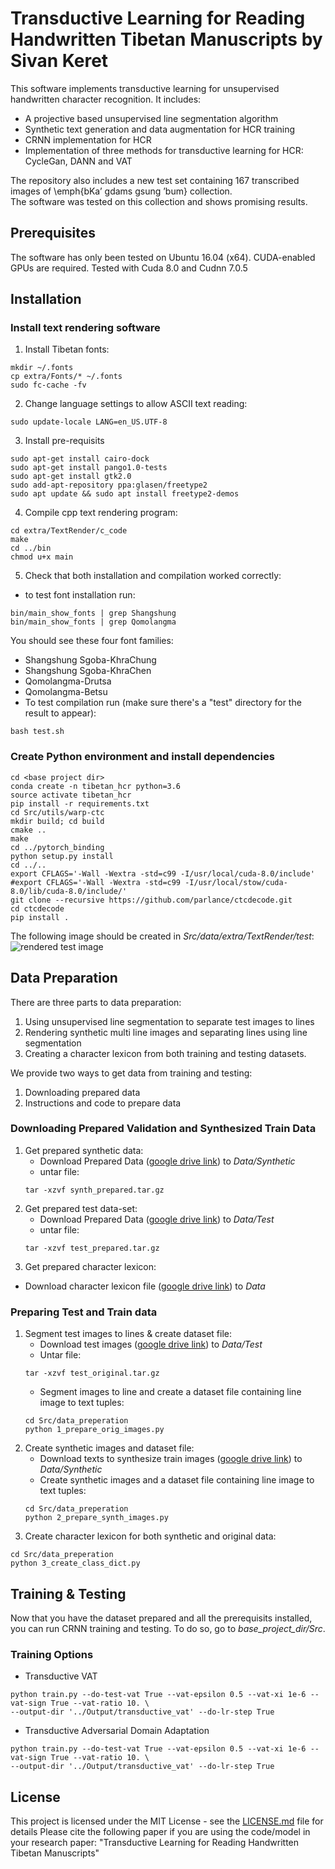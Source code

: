 # Transductive Learning for Reading Handwritten Tibetan Manuscripts by Sivan Keret

This software implements transductive learning for unsupervised handwritten character recognition. 
It includes:
- A projective based unsupervised line segmentation algorithm
- Synthetic text generation and data augmentation for HCR training
- CRNN implementation for HCR
- Implementation of three methods for transductive learning for HCR: CycleGan, DANN and VAT 

The repository also includes a new test set containing 167 transcribed images of \emph{bKa’ gdams gsung ’bum} collection. \
The software was tested on this collection and shows promising results.


## Prerequisites

The software has only been tested on Ubuntu 16.04 (x64). CUDA-enabled GPUs are required. 
Tested with Cuda 8.0 and Cudnn 7.0.5

## Installation

### Install text rendering software
1. Install Tibetan fonts:
```console
mkdir ~/.fonts
cp extra/Fonts/* ~/.fonts
sudo fc-cache -fv
``` 
2. Change language settings to allow ASCII text reading:
```console
sudo update-locale LANG=en_US.UTF-8
```
3. Install pre-requisits
```console
sudo apt-get install cairo-dock
sudo apt-get install pango1.0-tests
sudo apt-get install gtk2.0
sudo add-apt-repository ppa:glasen/freetype2
sudo apt update && sudo apt install freetype2-demos
``` 
4. Compile cpp text rendering program:
```console
cd extra/TextRender/c_code
make
cd ../bin
chmod u+x main
```
5. Check that both installation and compilation worked correctly:
- to test font installation run:
```console
bin/main_show_fonts | grep Shangshung
bin/main_show_fonts | grep Qomolangma
```
You should see these four font families:
   - Shangshung Sgoba-KhraChung
   - Shangshung Sgoba-KhraChen
   - Qomolangma-Drutsa
   - Qomolangma-Betsu
- To test compilation run (make sure there's a "test" directory for the result to appear):
```console
bash test.sh
```

### Create Python environment and install dependencies
```console
cd <base project dir>
conda create -n tibetan_hcr python=3.6
source activate tibetan_hcr
pip install -r requirements.txt
cd Src/utils/warp-ctc
mkdir build; cd build
cmake ..
make
cd ../pytorch_binding
python setup.py install
cd ../..
export CFLAGS='-Wall -Wextra -std=c99 -I/usr/local/cuda-8.0/include'
#export CFLAGS='-Wall -Wextra -std=c99 -I/usr/local/stow/cuda-8.0/lib/cuda-8.0/include/'
git clone --recursive https://github.com/parlance/ctcdecode.git
cd ctcdecode
pip install .

```

The following image should be created in *Src/data/extra/TextRender/test*:
![rendered test image](./docs/rendering_test.png "Image created by running 'bash test.sh'")

## Data Preparation 
There are three parts to data preparation:
1. Using unsupervised line segmentation to separate test images to lines
2. Rendering synthetic multi line images and separating lines using line segmentation
3. Creating a character lexicon from both training and testing datasets.

We provide two ways to get data from training and testing:
1. Downloading prepared data
2. Instructions and code to prepare data
### Downloading Prepared Validation and Synthesized Train Data
1. Get prepared synthetic data:
    - Download Prepared Data ([google drive link](https://drive.google.com/file/d/1Z_ar_ogYmCN_VFKGsav5nP12AN1_Dn3P/view?usp=sharing))
to *Data/Synthetic*
    - untar file:
    ```console
    tar -xzvf synth_prepared.tar.gz
    ```
2. Get prepared test data-set:
    - Download Prepared Data ([google drive link](https://drive.google.com/file/d/1ulgZVktJmnFMMOIn9zCb8Z_BLJ7J7--T/view?usp=sharing))
    to *Data/Test*
    - untar file:
    ```console
    tar -xzvf test_prepared.tar.gz
    ```
3. Get prepared character lexicon:
- Download character lexicon file ([google drive link](https://drive.google.com/file/d/1TFdYqYYEdpREfcQGfgECMm37czU8wqBw/view?usp=sharing))
    to *Data*
### Preparing Test and Train data
1. Segment test images to lines & create dataset file:
    - Download test images ([google drive link](https://drive.google.com/file/d/1ndn7uquU25J97_DK-V9FuMNN2AL65s1y/view?usp=sharing))
    to *Data/Test*
    - Untar file:
    ```console
    tar -xzvf test_original.tar.gz
    ```
    - Segment images to line and create a dataset file containing line image to text tuples:
    ```console
    cd Src/data_preperation
    python 1_prepare_orig_images.py
    ```
2. Create synthetic images and dataset file:
    - Download texts to synthesize train images ([google drive link](https://drive.google.com/file/d/1igUXljiJcDK7OUM7IQB5iHXC0Az63-o3/view?usp=sharing))
    to *Data/Synthetic*
    - Create synthetic images and a dataset file containing line image to text tuples:
    ```console
    cd Src/data_preperation
    python 2_prepare_synth_images.py
    ```
3. Create character lexicon for both synthetic and original data:
```console
cd Src/data_preperation
python 3_create_class_dict.py
```    
## Training & Testing
Now that you have the dataset prepared and all the prerequisits installed, you can run CRNN training and testing.
To do so, go to _base_project_dir/Src_.
### Training Options
- Transductive VAT
```console
python train.py --do-test-vat True --vat-epsilon 0.5 --vat-xi 1e-6 --vat-sign True --vat-ratio 10. \
--output-dir '../Output/transductive_vat' --do-lr-step True
```
- Transductive Adversarial Domain Adaptation
```console
python train.py --do-test-vat True --vat-epsilon 0.5 --vat-xi 1e-6 --vat-sign True --vat-ratio 10. \
--output-dir '../Output/transductive_vat' --do-lr-step True
```

## License
This project is licensed under the MIT License - see the [LICENSE.md](LICENSE.md) file for details
Please cite the following paper if you are using the code/model in your research paper:
"Transductive Learning for Reading Handwritten Tibetan Manuscripts"

